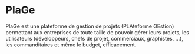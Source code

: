# PlaGe
PlaGe est une plateforme de gestion de projets (PLAteforme GEstion) permettant aux entreprises de toute taille de pouvoir gérer leurs projets, les utilisateurs (développeurs, chefs de projet, commerciaux, graphistes, ...), les commanditaires et même le budget, efficacement. 
